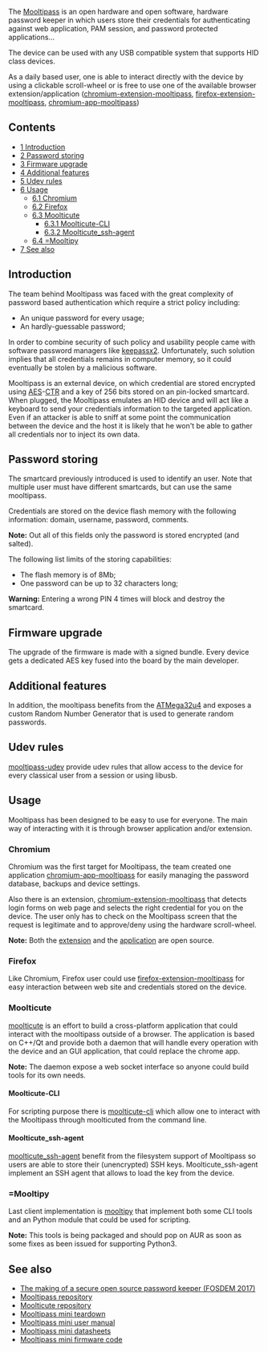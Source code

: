 The [Mooltipass](https://www.themooltipass.com/) is an open hardware and open software, hardware password keeper in which users store their credentials for authenticating against web application, PAM session, and password protected applications...

The device can be used with any USB compatible system that supports HID class devices.

As a daily based user, one is able to interact directly with the device by using a clickable scroll-wheel or is free to use one of the available browser extension/application ([chromium-extension-mooltipass](https://aur.archlinux.org/packages/chromium-extension-mooltipass/), [firefox-extension-mooltipass](https://aur.archlinux.org/packages/firefox-extension-mooltipass/), [chromium-app-mooltipass](https://aur.archlinux.org/packages/chromium-app-mooltipass/))

## Contents

*   [1 Introduction](#Introduction)
*   [2 Password storing](#Password_storing)
*   [3 Firmware upgrade](#Firmware_upgrade)
*   [4 Additional features](#Additional_features)
*   [5 Udev rules](#Udev_rules)
*   [6 Usage](#Usage)
    *   [6.1 Chromium](#Chromium)
    *   [6.2 Firefox](#Firefox)
    *   [6.3 Moolticute](#Moolticute)
        *   [6.3.1 Moolticute-CLI](#Moolticute-CLI)
        *   [6.3.2 Moolticute_ssh-agent](#Moolticute_ssh-agent)
    *   [6.4 =Mooltipy](#.3DMooltipy)
*   [7 See also](#See_also)

## Introduction

The team behind Mooltipass was faced with the great complexity of password based authentication which require a strict policy including:

*   An unique password for every usage;
*   An hardly-guessable password;

In order to combine security of such policy and usability people came with software password managers like [keepassx2](https://www.archlinux.org/packages/?name=keepassx2). Unfortunately, such solution implies that all credentials remains in computer memory, so it could eventually be stolen by a malicious software.

Mooltipass is an external device, on which credential are stored encrypted using [AES](https://en.wikipedia.org/wiki/Advanced_Encryption_Standard "wikipedia:Advanced Encryption Standard")-[CTR](https://en.wikipedia.org/wiki/Block_cipher_mode_of_operation#Counter_.28CTR.29 "wikipedia:Block cipher mode of operation") and a key of 256 bits stored on an pin-locked smartcard. When plugged, the Mooltipass emulates an HID device and will act like a keyboard to send your credentials information to the targeted application. Even if an attacker is able to sniff at some point the communication between the device and the host it is likely that he won't be able to gather all credentials nor to inject its own data.

## Password storing

The smartcard previously introduced is used to identify an user. Note that multiple user must have different smartcards, but can use the same mooltipass.

Credentials are stored on the device flash memory with the following information: domain, username, password, comments.

**Note:** Out all of this fields only the password is stored encrypted (and salted).

The following list limits of the storing capabilities:

*   The flash memory is of 8Mb;
*   One password can be up to 32 characters long;

**Warning:** Entering a wrong PIN 4 times will block and destroy the smartcard.

## Firmware upgrade

The upgrade of the firmware is made with a signed bundle. Every device gets a dedicated AES key fused into the board by the main developer.

## Additional features

In addition, the mooltipass benefits from the [ATMega32u4](http://www.atmel.com/devices/ATMEGA32U4.aspx) and exposes a custom Random Number Generator that is used to generate random passwords.

## Udev rules

[mooltipass-udev](https://aur.archlinux.org/packages/mooltipass-udev/) provide udev rules that allow access to the device for every classical user from a session or using libusb.

## Usage

Mooltipass has been designed to be easy to use for everyone. The main way of interacting with it is through browser application and/or extension.

### Chromium

Chromium was the first target for Mooltipass, the team created one application [chromium-app-mooltipass](https://aur.archlinux.org/packages/chromium-app-mooltipass/) for easily managing the password database, backups and device settings.

Also there is an extension, [chromium-extension-mooltipass](https://aur.archlinux.org/packages/chromium-extension-mooltipass/) that detects login forms on web page and selects the right credential for you on the device. The user only has to check on the Mooltipass screen that the request is legitimate and to approve/deny using the hardware scroll-wheel.

**Note:** Both the [extension](https://github.com/limpkin/mooltipass/tree/master/chrome_extension) and the [application](https://github.com/limpkin/mooltipass/tree/master/chrome_app) are open source.

### Firefox

Like Chromium, Firefox user could use [firefox-extension-mooltipass](https://aur.archlinux.org/packages/firefox-extension-mooltipass/) for easy interaction between web site and credentials stored on the device.

### Moolticute

[moolticute](https://aur.archlinux.org/packages/moolticute/) is an effort to build a cross-platform application that could interact with the mooltipass outside of a browser. The application is based on C++/Qt and provide both a daemon that will handle every operation with the device and an GUI application, that could replace the chrome app.

**Note:** The daemon expose a web socket interface so anyone could build tools for its own needs.

#### Moolticute-CLI

For scripting purpose there is [moolticute-cli](https://aur.archlinux.org/packages/moolticute-cli/) which allow one to interact with the Mooltipass through moolticuted from the command line.

#### Moolticute_ssh-agent

[moolticute_ssh-agent](https://aur.archlinux.org/packages/moolticute_ssh-agent/) benefit from the filesystem support of Mooltipass so users are able to store their (unencrypted) SSH keys. Moolticute_ssh-agent implement an SSH agent that allows to load the key from the device.

### =Mooltipy

Last client implementation is [mooltipy](https://github.com/osquat/mooltipy) that implement both some CLI tools and an Python module that could be used for scripting.

**Note:** This tools is being packaged and should pop on AUR as soon as some fixes as been issued for supporting Python3.

## See also

*   [The making of a secure open source password keeper (FOSDEM 2017)](https://fosdem.org/2017/schedule/event/password_keeper/)
*   [Mooltipass repository](https://github.com/limpkin/mooltipass)
*   [Moolticute repository](https://github.com/raoulh/moolticute)
*   [Mooltipass mini teardown](https://fry.blueblue.fr/mpm/teardown/)
*   [Mooltipass mini user manual](https://github.com/limpkin/mooltipass/raw/master/user_manual_mini.pdf)
*   [Mooltipass mini datasheets](https://github.com/limpkin/mooltipass/tree/master/datasheets/mini)
*   [Mooltipass mini firmware code](https://github.com/limpkin/mooltipass/tree/master/source_code)